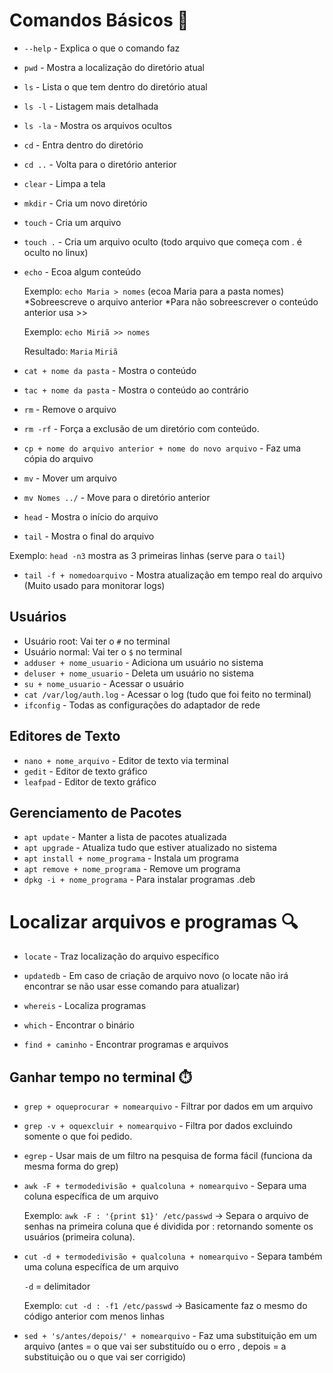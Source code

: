 # Comandos Básicos 🚀

- `--help` - Explica o que o comando faz
- `pwd` - Mostra a localização do diretório atual
- `ls` - Lista o que tem dentro do diretório atual
- `ls -l` - Listagem mais detalhada
- `ls -la` - Mostra os arquivos ocultos
- `cd` - Entra dentro do diretório
- `cd ..` - Volta para o diretório anterior
- `clear` - Limpa a tela
- `mkdir` - Cria um novo diretório
- `touch` - Cria um arquivo
- `touch .` - Cria um arquivo oculto (todo arquivo que começa com . é oculto no linux)
- `echo` - Ecoa algum conteúdo 

  Exemplo: `echo Maria > nomes` (ecoa Maria para a pasta nomes) *Sobreescreve o arquivo anterior
  *Para não sobreescrever o conteúdo anterior usa >>

  Exemplo: `echo Miriã >> nomes` 

  Resultado: 
      `Maria` 
      `Miriã`

- `cat + nome da pasta` - Mostra o conteúdo
- `tac + nome da pasta` - Mostra o conteúdo ao contrário
- `rm` - Remove o arquivo
- `rm -rf` - Força a exclusão de um diretório com conteúdo.
- `cp + nome do arquivo anterior + nome do novo arquivo` - Faz uma cópia do arquivo
- `mv` - Mover um arquivo
- `mv Nomes ../` - Move para o diretório anterior
- `head` - Mostra o início do arquivo
- `tail` - Mostra o final do arquivo

Exemplo: `head -n3` mostra as 3 primeiras linhas (serve para o `tail`) 

- `tail -f + nomedoarquivo` - Mostra atualização em tempo real do arquivo (Muito usado para monitorar logs)

## Usuários

- Usuário root: Vai ter o `#` no terminal
- Usuário normal: Vai ter o `$` no terminal
- `adduser + nome_usuario` - Adiciona um usuário no sistema
- `deluser + nome_usuario` - Deleta um usuário no sistema
- `su + nome_usuario` - Acessar o usuário
- `cat /var/log/auth.log` - Acessar o log (tudo que foi feito no terminal)
- `ifconfig` - Todas as configurações do adaptador de rede

## Editores de Texto

- `nano + nome_arquivo` - Editor de texto via terminal
- `gedit` - Editor de texto gráfico
- `leafpad` - Editor de texto gráfico

## Gerenciamento de Pacotes

- `apt update` - Manter a lista de pacotes atualizada
- `apt upgrade` - Atualiza tudo que estiver atualizado no sistema
- `apt install + nome_programa` - Instala um programa
- `apt remove + nome_programa` - Remove um programa
- `dpkg -i + nome_programa` - Para instalar programas .deb

# Localizar arquivos e programas 🔍

- `locate` - Traz localização do arquivo específico 

- `updatedb` - Em caso de criação de arquivo novo (o locate não irá encontrar se não usar esse comando para atualizar)

- `whereis` - Localiza programas

- `which` - Encontrar o binário 

- `find + caminho` - Encontrar programas e arquivos

## Ganhar tempo no terminal ⏱️

- `grep + oqueprocurar + nomearquivo` - Filtrar por dados em um arquivo

- `grep -v + oquexcluir + nomearquivo` - Filtra por dados excluindo somente o que foi pedido.

- `egrep` - Usar mais de um filtro na pesquisa de forma fácil (funciona da mesma forma do grep)

- `awk -F + termodedivisão + qualcoluna + nomearquivo` - Separa uma coluna específica de um arquivo

  Exemplo: `awk -F : '{print $1}' /etc/passwd` → Separa o arquivo de senhas na primeira coluna que é dividida por : retornando somente os usuários (primeira coluna).

- `cut -d + termodedivisão + qualcoluna + nomearquivo` - Separa também uma coluna específica de um arquivo

  `-d` = delimitador

  Exemplo: `cut -d : -f1 /etc/passwd` → Basicamente faz o mesmo do código anterior com menos linhas

- `sed + 's/antes/depois/' + nomearquivo`  - Faz uma substituição em um arquivo (antes = o que vai ser substituído ou o erro , depois =  a substituição ou o que vai ser corrigido)

